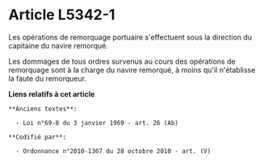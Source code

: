 # Article L5342-1

Les opérations de remorquage portuaire s'effectuent sous la direction du capitaine du navire remorqué.

Les dommages de tous ordres survenus au cours des opérations de remorquage sont à la charge du navire remorqué, à moins qu'il
n'établisse la faute du remorqueur.

**Liens relatifs à cet article**

	**Anciens textes**:

	  - Loi n°69-8 du 3 janvier 1969 - art. 26 (Ab)

	**Codifié par**:

	  - Ordonnance n°2010-1307 du 28 octobre 2010 - art. (V)
